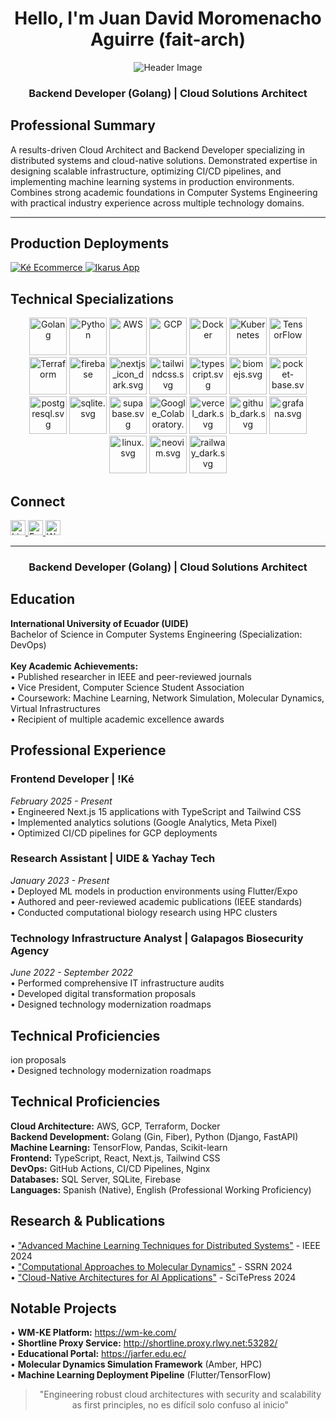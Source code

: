 <h1 align="center">Hello, I'm Juan David Moromenacho Aguirre (fait-arch)</h1>

<p align="center">
    <img src="https://github.com/halfrost/halfrost/blob/master/icons/header_1.png" alt="Header Image" />
</p>

<h3 align="center">Backend Developer (Golang) | Cloud Solutions Architect</h3>

<h2 align="left">Professional Summary</h2>
<p align="left">
A results-driven Cloud Architect and Backend Developer specializing in distributed systems and cloud-native solutions. Demonstrated expertise in designing scalable infrastructure, optimizing CI/CD pipelines, and implementing machine learning systems in production environments. Combines strong academic foundations in Computer Systems Engineering with practical industry experience across multiple technology domains.
</p>

---
<h2 align="left">Production Deployments</h2>
<p align="left">
<a href="https://wm-ke.com/" target="_blank">
  <img src="https://img.shields.io/badge/Ké_Ecommerce-Live_Production-blue?style=for-the-badge&logo=wordpress" alt="Ké Ecommerce">
</a>
<a href="https://ikarusapp.com/" target="_blank">
  <img src="https://img.shields.io/badge/Ikarus_App-Live_Production-blue?style=for-the-badge&logo=google-chrome" alt="Ikarus App">
</a>
</p>


<h2 align="left">Technical Specializations</h2>
<p align="center">
    <img src="https://svgl.app/library/golang_dark.svg" alt="Golang" width="60" height="60"/>
    <img src="https://svgl.app/library/python.svg" alt="Python" width="60" height="60"/>
    <img src="https://svgl.app/library/aws_dark.svg" alt="AWS" width="60" height="60"/>
    <img src="https://svgl.app/library/cloudflare.svg" alt="GCP" width="60" height="60"/>
    <img src="https://svgl.app/library/docker.svg" alt="Docker" width="60" height="60"/>
    <img src="https://svgl.app/library/kubernetes.svg" alt="Kubernetes" width="60" height="60"/>
    <img src="https://svgl.app/library/tensorflow.svg" alt="TensorFlow" width="60" height="60"/>
    <img src="https://svgl.app/library/terraform.svg" alt="Terraform" width="60" height="60"/>
    <img src="https://svgl.app/library/firebase.svg" alt="firebase" width="60" height="60"/>
    <img src="https://svgl.app/library/nextjs_icon_dark.svg" alt="nextjs_icon_dark.svg" width="60" height="60"/>
    <img src="https://svgl.app/library/tailwindcss.svg" alt="tailwindcss.svg" width="60" height="60"/>
    <img src="https://svgl.app/library/typescript.svg" alt="typescript.svg" width="60" height="60"/>
    <img src="https://svgl.app/library/biomejs.svg" alt="biomejs.svg" width="60" height="60"/>
    <img src="https://svgl.app/library/pocket-base.svg" alt="pocket-base.svg" width="60" height="60"/>
    <img src="https://svgl.app/library/postgresql.svg" alt="postgresql.svg" width="60" height="60"/>
    <img src="https://svgl.app/library/sqlite.svg" alt="sqlite.svg" width="60" height="60"/>
    <img src="https://svgl.app/library/supabase.svg" alt="supabase.svg" width="60" height="60"/>
    <img src="https://svgl.app/library/Google_Colaboratory.svg" alt="Google_Colaboratory.svg" width="60" height="60"/>
    <img src="https://svgl.app/library/vercel_dark.svg" alt="vercel_dark.svg" width="60" height="60"/>
    <img src="https://svgl.app/library/github_dark.svg" alt="github_dark.svg" width="60" height="60"/>
    <img src="https://svgl.app/library/grafana.svg" alt="grafana.svg" width="60" height="60"/>
    <img src="https://svgl.app/library/linux.svg" alt="linux.svg" width="60" height="60"/>
    <img src="https://svgl.app/library/neovim.svg" alt="neovim.svg" width="60" height="60"/>
    <img src="https://svgl.app/library/railway_dark.svg" alt="railway_dark.svg" width="60" height="60"/>
</p>

<h2 align="left">Connect</h2>
<p align="left">
    <a href="https://www.linkedin.com/in/juan-moromenacho-aguirre-bb72b7227/" target="_blank">
        <img src="https://raw.githubusercontent.com/rahuldkjain/github-profile-readme-generator/master/src/images/icons/Social/linked-in-alt.svg" alt="LinkedIn" height="24" width="24" />
    </a>
    <a href="mailto:jdmoromenachoag@gmail.com" target="_blank">
        <img src="https://cdn-icons-png.flaticon.com/512/281/281769.png" alt="Email" height="24" width="24" />
    </a>
    <a href="https://wa.me/593983102022" target="_blank">
        <img src="https://upload.wikimedia.org/wikipedia/commons/6/6b/WhatsApp.svg" alt="WhatsApp" height="24" width="24" />
    </a>
</p>

---

<h3 align="center">Backend Developer (Golang) | Cloud Solutions Architect</h3>

<h2 align="left">Education</h2>
<p align="left">
<strong>International University of Ecuador (UIDE)</strong><br>
Bachelor of Science in Computer Systems Engineering (Specialization: DevOps)<br>
<br>
<strong>Key Academic Achievements:</strong><br>
• Published researcher in IEEE and peer-reviewed journals<br>
• Vice President, Computer Science Student Association<br>
• Coursework: Machine Learning, Network Simulation, Molecular Dynamics, Virtual Infrastructures<br>
• Recipient of multiple academic excellence awards
</p>

<h2 align="left">Professional Experience</h2>

<h3 align="left">Frontend Developer | !Ké</h3>
<p align="left">
<em>February 2025 - Present</em><br>
• Engineered Next.js 15 applications with TypeScript and Tailwind CSS<br>
• Implemented analytics solutions (Google Analytics, Meta Pixel)<br>
• Optimized CI/CD pipelines for GCP deployments<br>
</p>

<h3 align="left">Research Assistant | UIDE & Yachay Tech</h3>
<p align="left">
<em>January 2023 - Present</em><br>
• Deployed ML models in production environments using Flutter/Expo<br>
• Authored and peer-reviewed academic publications (IEEE standards)<br>
• Conducted computational biology research using HPC clusters<br>
</p>

<h3 align="left">Technology Infrastructure Analyst | Galapagos Biosecurity Agency</h3>
<p align="left">
<em>June 2022 - September 2022</em><br>
• Performed comprehensive IT infrastructure audits<br>
• Developed digital transformation proposals<br>
• Designed technology modernization roadmaps<br>
</p>

<h2 align="left">Technical Proficiencies</h2>
</blockquote>ion proposals<br>
• Designed technology modernization roadmaps<br>
</p>

<h2 align="left">Technical Proficiencies</h2>
<p align="left">
<strong>Cloud Architecture:</strong> AWS, GCP, Terraform, Docker<br>
<strong>Backend Development:</strong> Golang (Gin, Fiber), Python (Django, FastAPI)<br>
<strong>Machine Learning:</strong> TensorFlow, Pandas, Scikit-learn<br>
<strong>Frontend:</strong> TypeScript, React, Next.js, Tailwind CSS<br>
<strong>DevOps:</strong> GitHub Actions, CI/CD Pipelines, Nginx<br>
<strong>Databases:</strong> SQL Server, SQLite, Firebase<br>
<strong>Languages:</strong> Spanish (Native), English (Professional Working Proficiency)
</p>

<h2 align="left">Research & Publications</h2>
<p align="left">
• <a href="https://ieeexplore.ieee.org/abstract/document/10975276">"Advanced Machine Learning Techniques for Distributed Systems"</a> - IEEE 2024<br>
• <a href="https://papers.ssrn.com/sol3/papers.cfm?abstract_id=5041765">"Computational Approaches to Molecular Dynamics"</a> - SSRN 2024<br>
• <a href="https://www.scitepress.org/Papers/2024/127632/127632.pdf">"Cloud-Native Architectures for AI Applications"</a> - SciTePress 2024
</p>

<h2 align="left">Notable Projects</h2>
<p align="left">
• <strong>WM-KE Platform:</strong> <a href="https://wm-ke.com/">https://wm-ke.com/</a><br>
• <strong>Shortline Proxy Service:</strong> <a href="http://shortline.proxy.rlwy.net:53282/">http://shortline.proxy.rlwy.net:53282/</a><br>
• <strong>Educational Portal:</strong> <a href="https://jarfer.edu.ec/">https://jarfer.edu.ec/</a><br>
• <strong>Molecular Dynamics Simulation Framework</strong> (Amber, HPC)<br>
• <strong>Machine Learning Deployment Pipeline</strong> (Flutter/TensorFlow)
</p>

<blockquote align="center">
"Engineering robust cloud architectures with security and scalability as first principles, no es difícil solo confuso al inicio"
</blockquote>
